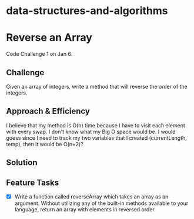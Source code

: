 # data-structures-and-algorithms


# Reverse an Array
<!-- Short summary or background information -->
Code Challenge 1 on Jan 6.  

## Challenge
Given an array of integers, write a method that will reverse the order of the integers.

## Approach & Efficiency
<!-- What approach did you take? Why? What is the Big O space/time for this approach? -->
I believe that my method is O(n) time because I have to visit each element with every swap.  I don't know what my Big O space would be.  I would guess since I need to track my two variables that I created (currentLength, temp), then it would be O(n+2)?

## Solution
<!-- Embedded whiteboard image -->

[logo]: https://github.com/micahThor/data-structures-and-algorithms/blob/master/assets/array-reversed.jpg "whiteboard"

## Feature Tasks
-[x] Write a function called reverseArray which takes an array as an argument. Without utilizing any of the built-in methods available to your language, return an array with elements in reversed order.

